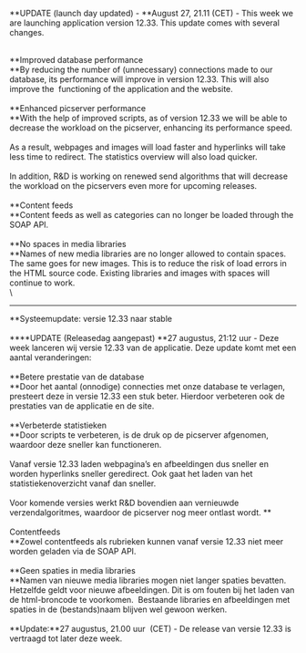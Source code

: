 **UPDATE (launch day updated) - **August 27, 21.11 (CET) - This week we
are launching application version 12.33. This update comes with several
changes.

\
 **Improved database performance\
**By reducing the number of (unnecessary) connections made to our
database, its performance will improve in version 12.33. This will also
improve the  functioning of the application and the website. \
 \
 **Enhanced picserver performance\
**With the help of improved scripts, as of version 12.33 we will be able
to decrease the workload on the picserver, enhancing its performance
speed. \
 \
 As a result, webpages and images will load faster and hyperlinks will
take less time to redirect. The statistics overview will also load
quicker. \
 \
 In addition, R&D is working on renewed send algorithms that will
decrease the workload on the picservers even more for upcoming
releases.\
 \
 **Content feeds\
**Content feeds as well as categories can no longer be loaded through
the SOAP API. \
 \
 **No spaces in media libraries\
**Names of new media libraries are no longer allowed to contain spaces.
The same goes for new images. This is to reduce the risk of load errors
in the HTML source code. Existing libraries and images with spaces will
continue to work.\
\

* * * * *

**Systeemupdate: versie 12.33 naar stable\
 \
****UPDATE (Releasedag aangepast) **27 augustus, 21:12 uur - Deze week
lanceren wij versie 12.33 van de applicatie. Deze update komt met een
aantal veranderingen: \
 \
 **Betere prestatie van de database\
**Door het aantal (onnodige) connecties met onze database te verlagen,
presteert deze in versie 12.33 een stuk beter. Hierdoor verbeteren ook
de prestaties van de applicatie en de site.  \
 \
 **Verbeterde statistieken\
**Door scripts te verbeteren, is de druk op de picserver afgenomen,
waardoor deze sneller kan functioneren. \
 \
 Vanaf versie 12.33 laden webpagina’s en afbeeldingen dus sneller en
worden hyperlinks sneller geredirect. Ook gaat het laden van het
statistiekenoverzicht vanaf dan sneller. \
 \
 Voor komende versies werkt R&D bovendien aan vernieuwde
verzendalgoritmes, waardoor de picserver nog meer ontlast wordt. **\
 \
 Contentfeeds \
**Zowel contentfeeds als rubrieken kunnen vanaf versie 12.33 niet meer
worden geladen via de SOAP API. \
 \
 **Geen spaties in media libraries\
**Namen van nieuwe media libraries mogen niet langer spaties bevatten.
Hetzelfde geldt voor nieuwe afbeeldingen. Dit is om fouten bij het laden
van de html-broncode te voorkomen.  Bestaande libraries en afbeeldingen
met spaties in de (bestands)naam blijven wel gewoon werken.\
\
**Update:**27 augustus, 21.00 uur  (CET) - De release van versie 12.33
is vertraagd tot later deze week.
